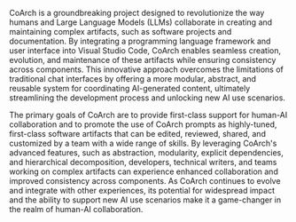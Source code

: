 CoArch is a groundbreaking project designed to revolutionize the way humans and Large Language Models (LLMs) collaborate in creating and maintaining complex artifacts, such as software projects and documentation. By integrating a programming language framework and user interface into Visual Studio Code, CoArch enables seamless creation, evolution, and maintenance of these artifacts while ensuring consistency across components. This innovative approach overcomes the limitations of traditional chat interfaces by offering a more modular, abstract, and reusable system for coordinating AI-generated content, ultimately streamlining the development process and unlocking new AI use scenarios.

The primary goals of CoArch are to provide first-class support for human-AI collaboration and to promote the use of CoArch prompts as highly-tuned, first-class software artifacts that can be edited, reviewed, shared, and customized by a team with a wide range of skills. By leveraging CoArch's advanced features, such as abstraction, modularity, explicit dependencies, and hierarchical decomposition, developers, technical writers, and teams working on complex artifacts can experience enhanced collaboration and improved consistency across components. As CoArch continues to evolve and integrate with other experiences, its potential for widespread impact and the ability to support new AI use scenarios make it a game-changer in the realm of human-AI collaboration.